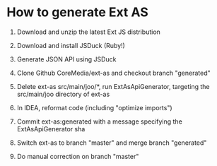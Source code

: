 How to generate Ext AS
======================

1. Download and unzip the latest Ext JS distribution

2. Download and install JSDuck (Ruby!)

3. Generate JSON API using JSDuck

4. Clone Github CoreMedia/ext-as and checkout branch "generated"

5. Delete ext-as src/main/joo/*, run ExtAsApiGenerator, targeting the src/main/joo directory of ext-as

6. In IDEA, reformat code (including "optimize imports")

7. Commit ext-as:generated with a message specifying the ExtAsApiGenerator sha

8. Switch ext-as to branch "master" and merge branch "generated"

9. Do manual correction on branch "master"
